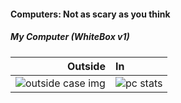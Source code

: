 #### Computers: Not as scary as you think

##### My Computer (WhiteBox v1)

Outside 			   | In
----------------------------------:|:----------
![outside case img](../../media/img/sexy_miniatx_gaming_pc.png) | ![pc stats](../../media/img/sexy_miniatx_v1_stats.png)
